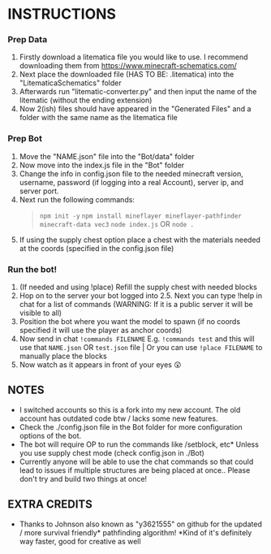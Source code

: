 # INSTRUCTIONS
### Prep Data
1. Firstly download a litematica file you would like to use. I recommend downloading them from https://www.minecraft-schematics.com/
2. Next place the downloaded file (HAS TO BE: .litematica) into the "LitematicaSchematics" folder
3. Afterwards run "litematic-converter.py" and then input the name of the litematic (without the ending extension)
4. Now 2(ish) files should have appeared in the "Generated Files" and a folder with the same name as the litematica file

### Prep Bot
1. Move the "NAME.json" file into the "Bot/data" folder
2. Now move into the index.js file in the "Bot" folder
3. Change the info in config.json file to the needed minecraft version, username, password (if logging into a real Account), server ip, and server port.
4. Next run the following commands:
   > `npm init -y`
   > `npm install mineflayer mineflayer-pathfinder minecraft-data vec3`
   > `node index.js` OR `node .`
5. If using the supply chest option place a chest with the materials needed at the coords (specified in the config.json file)

### Run the bot!
1. (If needed and using !place) Refill the supply chest with needed blocks
2. Hop on to the server your bot logged into
2.5. Next you can type !help in chat for a list of commands (WARNING: If it is a public server it will be visible to all)
3. Position the bot where you want the model to spawn (if no coords specified it will use the player as anchor coords)
4. Now send in chat `!commands FILENAME` E.g. `!commands test` and this will use that `NAME.json` OR `test.json` file | Or you can use `!place FILENAME` to manually place the blocks
5. Now watch as it appears in front of your eyes 😲

## NOTES
- I switched accounts so this is a fork into my new account. The old account has outdated code btw / lacks some new features.
- Check the ./config.json file in the Bot folder for more configuration options of the bot.
- The bot will require OP to run the commands like /setblock, etc* Unless you use supply chest mode (check config.json in ./Bot)
- Currently anyone will be able to use the chat commands so that could lead to issues if multiple structures are being placed at once.. Please don't try and build two things at once!

## EXTRA CREDITS
- Thanks to Johnson also known as "y3621555" on github for the updated / more survival friendly* pathfinding algorithm!
*Kind of it's definitely way faster, good for creative as well
